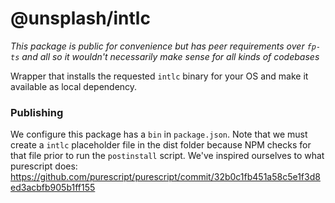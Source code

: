 # @unsplash/intlc

_This package is public for convenience but has peer requirements over `fp-ts` and all so it wouldn't necessarily make sense for all kinds of codebases_

Wrapper that installs the requested `intlc` binary for your OS and make it available as local dependency.

### Publishing

We configure this package has a `bin` in `package.json`. Note that we must create a `intlc` placeholder file in the dist folder because NPM checks for that file prior to run the `postinstall` script.
We've inspired ourselves to what purescript does: https://github.com/purescript/purescript/commit/32b0c1fb451a58c5e1f3d8ed3acbfb905b1ff155